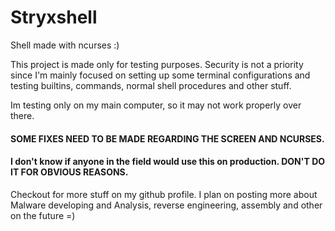 # Stryxshell

Shell made with ncurses :)

This project is made only for testing purposes. Security is not a priority since I'm mainly focused on setting up some terminal configurations 
and testing builtins, commands, normal shell procedures and other stuff. 

Im testing only on my main computer, so it may not work properly over there. 

#### SOME FIXES NEED TO BE MADE REGARDING THE SCREEN AND NCURSES.
#### I don't know if anyone in the field would use this on production. DON'T DO IT FOR OBVIOUS REASONS.

Checkout for more stuff on my github profile. I plan on posting more about Malware developing and Analysis, reverse engineering, assembly and other on the future =)

